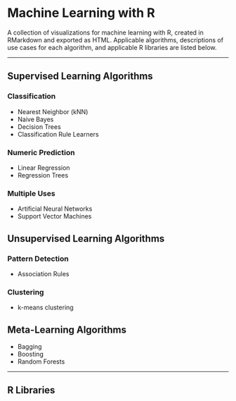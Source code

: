 # Machine Learning with R
A collection of visualizations for machine learning with R, created in RMarkdown and exported as HTML. Applicable algorithms, descriptions of use cases for each algorithm, and applicable R libraries are listed below.

-----
## Supervised Learning Algorithms
### Classification
* Nearest Neighbor (kNN)
* Naive Bayes
* Decision Trees
* Classification Rule Learners

### Numeric Prediction
* Linear Regression
* Regression Trees

### Multiple Uses
* Artificial Neural Networks
* Support Vector Machines

## Unsupervised Learning Algorithms
### Pattern Detection
* Association Rules

### Clustering
* k-means clustering

## Meta-Learning Algorithms
* Bagging
* Boosting
* Random Forests

-----
## R Libraries
